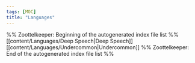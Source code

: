 ```yaml
---
tags: [MOC]
title: "Languages"
---
```




%% Zoottelkeeper: Beginning of the autogenerated index file list  %%
 [[content/Languages/Deep Speech|Deep Speech]]
 [[content/Languages/Undercommon|Undercommon]]
%% Zoottelkeeper: End of the autogenerated index file list  %%

